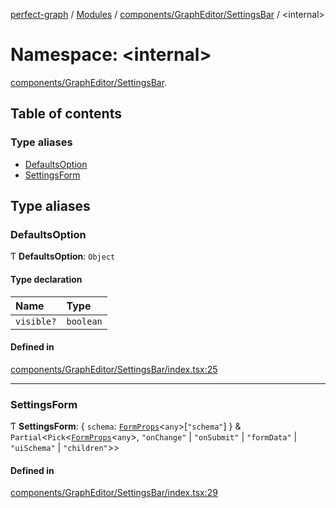 [perfect-graph](../README.md) / [Modules](../modules.md) / [components/GraphEditor/SettingsBar](components_GraphEditor_SettingsBar.md) / <internal\>

# Namespace: <internal\>

[components/GraphEditor/SettingsBar](components_GraphEditor_SettingsBar.md).<internal/>

## Table of contents

### Type aliases

- [DefaultsOption](components_GraphEditor_SettingsBar._internal_#defaultsoption)
- [SettingsForm](components_GraphEditor_SettingsBar._internal_#settingsform)

## Type aliases

### DefaultsOption

Ƭ **DefaultsOption**: `Object`

#### Type declaration

| Name       | Type      |
| :--------- | :-------- |
| `visible?` | `boolean` |

#### Defined in

[components/GraphEditor/SettingsBar/index.tsx:25](https://github.com/MaastrichtU-IDS/perfect-graph/blob/7784cd6/src/components/GraphEditor/SettingsBar/index.tsx#L25)

---

### SettingsForm

Ƭ **SettingsForm**: { `schema`: [`FormProps`](components_GraphEditor_PreferencesModal._internal_#formprops)<`any`\>[``"schema"``] } & `Partial`<`Pick`<[`FormProps`](components_GraphEditor_PreferencesModal._internal_#formprops)<`any`\>, `"onChange"` \| `"onSubmit"` \| `"formData"` \| `"uiSchema"` \| `"children"`\>\>

#### Defined in

[components/GraphEditor/SettingsBar/index.tsx:29](https://github.com/MaastrichtU-IDS/perfect-graph/blob/7784cd6/src/components/GraphEditor/SettingsBar/index.tsx#L29)
